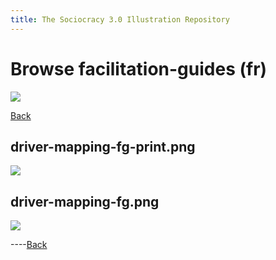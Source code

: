 ```yaml
---
title: The Sociocracy 3.0 Illustration Repository
---
```


# Browse facilitation-guides (fr)

![](/img/fr-48px.png)

[Back](index-fr.html)

## driver-mapping-fg-print.png

[![](/img/fr/facilitation-guides/driver-mapping-fg-print.png)](/img/fr/facilitation-guides/driver-mapping-fg-print.png)

## driver-mapping-fg.png

[![](/img/fr/facilitation-guides/driver-mapping-fg.png)](/img/fr/facilitation-guides/driver-mapping-fg.png)

----[Back](index-fr.html)

